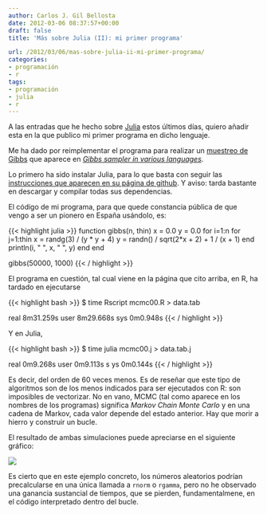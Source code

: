 ```yaml
---
author: Carlos J. Gil Bellosta
date: 2012-03-06 08:37:57+00:00
draft: false
title: 'Más sobre Julia (II): mi primer programa'

url: /2012/03/06/mas-sobre-julia-ii-mi-primer-programa/
categories:
- programación
- r
tags:
- programación
- julia
- r
---
```


A las entradas que he hecho sobre [Julia](http://julialang.org/) estos últimos días, quiero añadir esta en la que publico mi primer programa en dicho lenguaje.

Me ha dado por reimplementar el programa para realizar un [muestreo de Gibbs](http://es.wikipedia.org/wiki/Muestreo_de_Gibbs) que aparece en [_Gibbs sampler in various languages_](http://darrenjw.wordpress.com/2011/07/16/gibbs-sampler-in-various-languages-revisited/).

Lo primero ha sido instalar Julia, para lo que basta con seguir las [instrucciones que aparecen en su página de github](https://github.com/JuliaLang/julia#readme). Y aviso: tarda bastante en descargar y compilar todas sus dependencias.

El código de mi programa, para que quede constancia pública de que vengo a ser un pionero en España usándolo, es:


{{< highlight julia >}}
function gibbs(n, thin)
        x = 0.0
        y = 0.0
        for i=1:n
                for j=1:thin
                        x = randg(3) / (y * y + 4)
                        y = randn() / sqrt(2*x + 2) + 1 / (x + 1)
                end
                println(i, " ", x, " ", y)
        end
end

gibbs(50000, 1000)
{{< / highlight >}}

El programa en cuestión, tal cual viene en la página que cito arriba, en R, ha tardado en ejecutarse

{{< highlight bash >}}
$ time Rscript mcmc00.R > data.tab

real 8m31.259s
user 8m29.668s
sys 0m0.948s
{{< / highlight >}}

Y en Julia,

{{< highlight bash >}}
$ time julia mcmc00.j > data.tab.j

real 0m9.268s
user 0m9.113s s
ys 0m0.144s
{{< / highlight >}}

Es decir, del orden de 60 veces menos. Es de reseñar que este tipo de algoritmos son de los menos indicados para ser ejecutados con R: son imposibles de vectorizar. No en vano, MCMC (tal como aparece en los nombres de los programas) significa _Markov Chain Monte Carlo_ y en una cadena de Markov, cada valor depende del estado anterior. Hay que morir a hierro y construir un bucle.

El resultado de ambas simulaciones puede apreciarse en el siguiente gráfico:

[![](/wp-uploads/2012/03/simulations_output001.png#center)
](/wp-uploads/2012/03/simulations_output001.png#center)

Es cierto que en este ejemplo concreto, los números aleatorios podrían precalcularse en una única llamada a `rnorm` o `rgamma`, pero no he observado una ganancia sustancial de tiempos, que se pierden, fundamentalmene, en el código interpretado dentro del bucle.
